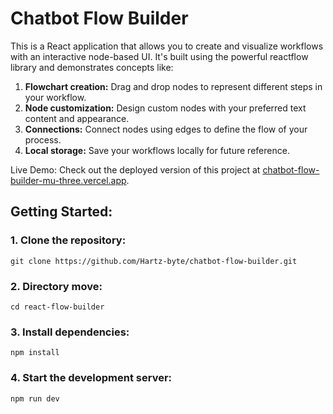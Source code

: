 # Chatbot Flow Builder

This is a React application that allows you to create and visualize workflows with an interactive node-based UI. It's built using the powerful reactflow library and demonstrates concepts like:

1. **Flowchart creation:** Drag and drop nodes to represent different steps in your workflow.
2. **Node customization:** Design custom nodes with your preferred text content and appearance.
3. **Connections:** Connect nodes using edges to define the flow of your process.
4. **Local storage:** Save your workflows locally for future reference.

Live Demo:
Check out the deployed version of this project at [chatbot-flow-builder-mu-three.vercel.app](https://chatbot-flow-builder-mu-three.vercel.app "Live Demo").


## Getting Started:
### 1. Clone the repository:
```
git clone https://github.com/Hartz-byte/chatbot-flow-builder.git
```

### 2. Directory move:
```
cd react-flow-builder
```

### 3. Install dependencies:
```
npm install
```

### 4. Start the development server:
```
npm run dev
```
